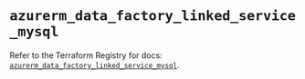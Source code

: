 # `azurerm_data_factory_linked_service_mysql`

Refer to the Terraform Registry for docs: [`azurerm_data_factory_linked_service_mysql`](https://registry.terraform.io/providers/hashicorp/azurerm/3.90.0/docs/resources/data_factory_linked_service_mysql).
